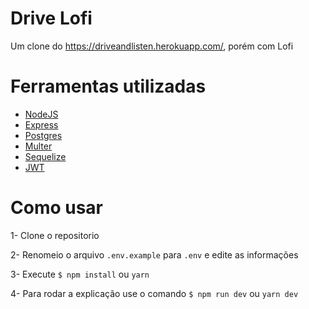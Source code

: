 # Drive Lofi
Um clone do https://driveandlisten.herokuapp.com/, porém com Lofi

# Ferramentas utilizadas

- [NodeJS](https://nodejs.org/en/)
- [Express](https://expressjs.com/pt-br/)
- [Postgres](https://www.postgresql.org/)
- [Multer](https://github.com/expressjs/multer)
- [Sequelize](https://sequelize.org/)
- [JWT](https://jwt.io/)

# Como usar

1- Clone o repositorio

2- Renomeio o arquivo `.env.example` para `.env` e edite as informações

3- Execute `$ npm install` ou `yarn`

4- Para rodar a explicação use o comando `$ npm run dev` ou `yarn dev`
